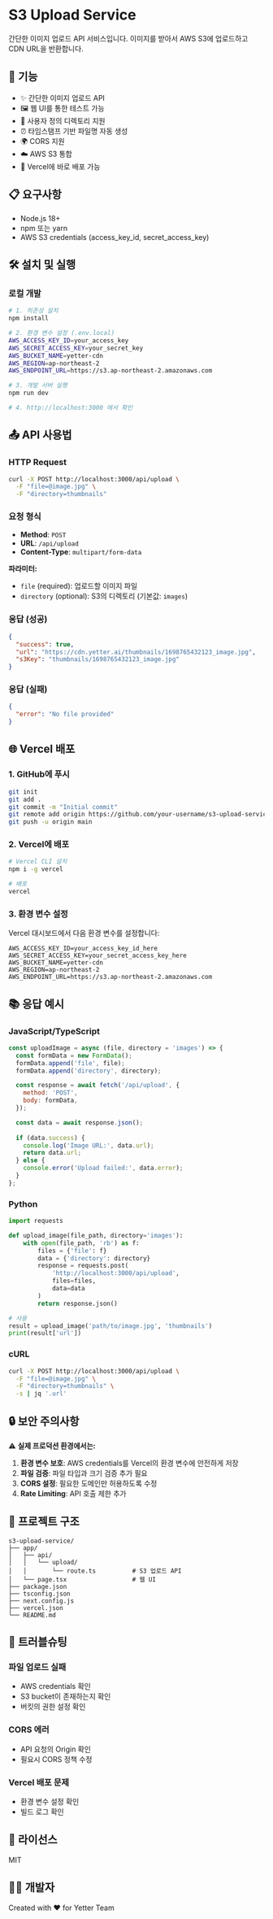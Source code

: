 # S3 Upload Service

간단한 이미지 업로드 API 서비스입니다. 이미지를 받아서 AWS S3에 업로드하고 CDN URL을 반환합니다.

## 🚀 기능

- ✨ 간단한 이미지 업로드 API
- 🖼️ 웹 UI를 통한 테스트 가능
- 📁 사용자 정의 디렉토리 지원
- ⏰ 타임스탬프 기반 파일명 자동 생성
- 🌍 CORS 지원
- ☁️ AWS S3 통합
- 🚀 Vercel에 바로 배포 가능

## 📋 요구사항

- Node.js 18+
- npm 또는 yarn
- AWS S3 credentials (access_key_id, secret_access_key)

## 🛠️ 설치 및 실행

### 로컬 개발

```bash
# 1. 의존성 설치
npm install

# 2. 환경 변수 설정 (.env.local)
AWS_ACCESS_KEY_ID=your_access_key
AWS_SECRET_ACCESS_KEY=your_secret_key
AWS_BUCKET_NAME=yetter-cdn
AWS_REGION=ap-northeast-2
AWS_ENDPOINT_URL=https://s3.ap-northeast-2.amazonaws.com

# 3. 개발 서버 실행
npm run dev

# 4. http://localhost:3000 에서 확인
```

## 📤 API 사용법

### HTTP Request

```bash
curl -X POST http://localhost:3000/api/upload \
  -F "file=@image.jpg" \
  -F "directory=thumbnails"
```

### 요청 형식
- **Method**: `POST`
- **URL**: `/api/upload`
- **Content-Type**: `multipart/form-data`

**파라미터:**
- `file` (required): 업로드할 이미지 파일
- `directory` (optional): S3의 디렉토리 (기본값: `images`)

### 응답 (성공)

```json
{
  "success": true,
  "url": "https://cdn.yetter.ai/thumbnails/1698765432123_image.jpg",
  "s3Key": "thumbnails/1698765432123_image.jpg"
}
```

### 응답 (실패)

```json
{
  "error": "No file provided"
}
```

## 🌐 Vercel 배포

### 1. GitHub에 푸시

```bash
git init
git add .
git commit -m "Initial commit"
git remote add origin https://github.com/your-username/s3-upload-service.git
git push -u origin main
```

### 2. Vercel에 배포

```bash
# Vercel CLI 설치
npm i -g vercel

# 배포
vercel
```

### 3. 환경 변수 설정

Vercel 대시보드에서 다음 환경 변수를 설정합니다:

```
AWS_ACCESS_KEY_ID=your_access_key_id_here
AWS_SECRET_ACCESS_KEY=your_secret_access_key_here
AWS_BUCKET_NAME=yetter-cdn
AWS_REGION=ap-northeast-2
AWS_ENDPOINT_URL=https://s3.ap-northeast-2.amazonaws.com
```

## 📚 응답 예시

### JavaScript/TypeScript

```javascript
const uploadImage = async (file, directory = 'images') => {
  const formData = new FormData();
  formData.append('file', file);
  formData.append('directory', directory);

  const response = await fetch('/api/upload', {
    method: 'POST',
    body: formData,
  });

  const data = await response.json();
  
  if (data.success) {
    console.log('Image URL:', data.url);
    return data.url;
  } else {
    console.error('Upload failed:', data.error);
  }
};
```

### Python

```python
import requests

def upload_image(file_path, directory='images'):
    with open(file_path, 'rb') as f:
        files = {'file': f}
        data = {'directory': directory}
        response = requests.post(
            'http://localhost:3000/api/upload',
            files=files,
            data=data
        )
        return response.json()

# 사용
result = upload_image('path/to/image.jpg', 'thumbnails')
print(result['url'])
```

### cURL

```bash
curl -X POST http://localhost:3000/api/upload \
  -F "file=@image.jpg" \
  -F "directory=thumbnails" \
  -s | jq '.url'
```

## 🔒 보안 주의사항

⚠️ **실제 프로덕션 환경에서는:**

1. **환경 변수 보호**: AWS credentials를 Vercel의 환경 변수에 안전하게 저장
2. **파일 검증**: 파일 타입과 크기 검증 추가 필요
3. **CORS 설정**: 필요한 도메인만 허용하도록 수정
4. **Rate Limiting**: API 호출 제한 추가

## 📝 프로젝트 구조

```
s3-upload-service/
├── app/
│   ├── api/
│   │   └── upload/
│   │       └── route.ts          # S3 업로드 API
│   └── page.tsx                  # 웹 UI
├── package.json
├── tsconfig.json
├── next.config.js
├── vercel.json
└── README.md
```

## 🐛 트러블슈팅

### 파일 업로드 실패
- AWS credentials 확인
- S3 bucket이 존재하는지 확인
- 버킷의 권한 설정 확인

### CORS 에러
- API 요청의 Origin 확인
- 필요시 CORS 정책 수정

### Vercel 배포 문제
- 환경 변수 설정 확인
- 빌드 로그 확인

## 📄 라이선스

MIT

## 👨‍💻 개발자

Created with ❤️ for Yetter Team
